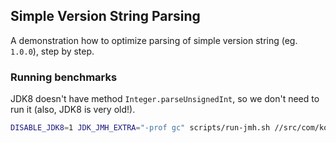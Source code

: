 ## Simple Version String Parsing

A demonstration how to optimize parsing of simple version string (eg. `1.0.0`), step by step.

### Running benchmarks

JDK8 doesn't have method `Integer.parseUnsignedInt`, so we don't need to run it (also, JDK8 is very old!).

```sh
DISABLE_JDK8=1 JDK_JMH_EXTRA="-prof gc" scripts/run-jmh.sh //src/com/komanov/ver/jmh:jmh version-parsing
```
